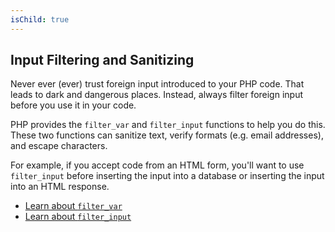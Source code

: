 ```yaml
---
isChild: true
---
```


## Input Filtering and Sanitizing

Never ever (ever) trust foreign input introduced to your PHP code. That leads to dark and dangerous places. Instead, always filter foreign input before you use it in your code.

PHP provides the `filter_var` and `filter_input` functions to help you do this. These two functions can sanitize text, verify formats (e.g. email addresses), and escape characters.

For example, if you accept code from an HTML form, you'll want to use `filter_input` before inserting the input into a database or inserting the input into an HTML response.

* [Learn about `filter_var`][5]
* [Learn about `filter_input`][6]

[5]: http://php.net/manual/en/function.filter-var.php
[6]: http://www.php.net/manual/en/function.filter-input.php
